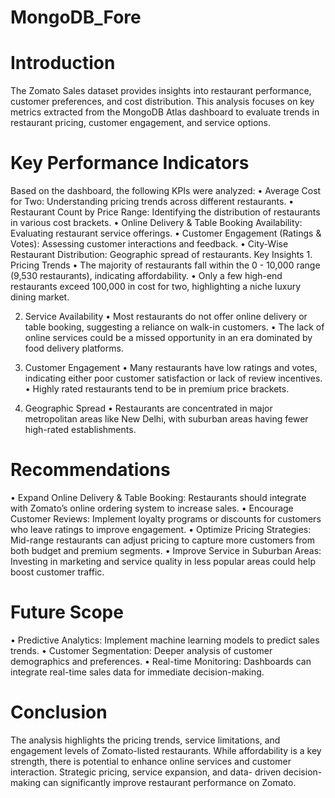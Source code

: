 # MongoDB_Fore
# Introduction
The Zomato Sales dataset provides insights into restaurant performance, customer preferences, and cost distribution. This analysis focuses on key metrics extracted from the MongoDB Atlas dashboard to evaluate trends in restaurant pricing, customer engagement, and service options.
# Key Performance Indicators
Based on the dashboard, the following KPIs were analyzed:
• Average Cost for Two: Understanding pricing trends across different restaurants.
• Restaurant Count by Price Range: Identifying the distribution of restaurants in
various cost brackets.
• Online Delivery & Table Booking Availability: Evaluating restaurant service
offerings.
• Customer Engagement (Ratings & Votes): Assessing customer interactions and
feedback.
• City-Wise Restaurant Distribution: Geographic spread of restaurants.
Key Insights 1. Pricing Trends
• The majority of restaurants fall within the 0 - 10,000 range (9,530 restaurants), indicating affordability.
• Only a few high-end restaurants exceed 100,000 in cost for two, highlighting a niche luxury dining market.
    
  2. Service Availability
• Most restaurants do not offer online delivery or table booking, suggesting a reliance on walk-in customers.
• The lack of online services could be a missed opportunity in an era dominated by food delivery platforms.

 3. Customer Engagement
• Many restaurants have low ratings and votes, indicating either poor customer satisfaction or lack of review incentives.
• Highly rated restaurants tend to be in premium price brackets.
 4. Geographic Spread
• Restaurants are concentrated in major metropolitan areas like New Delhi, with suburban areas having fewer high-rated establishments.
 
# Recommendations
• Expand Online Delivery & Table Booking: Restaurants should integrate with Zomato’s online ordering system to increase sales.
• Encourage Customer Reviews: Implement loyalty programs or discounts for customers who leave ratings to improve engagement.
• Optimize Pricing Strategies: Mid-range restaurants can adjust pricing to capture more customers from both budget and premium segments.
• Improve Service in Suburban Areas: Investing in marketing and service quality in less popular areas could help boost customer traffic.
# Future Scope
• Predictive Analytics: Implement machine learning models to predict sales trends.
• Customer Segmentation: Deeper analysis of customer demographics and
preferences.
• Real-time Monitoring: Dashboards can integrate real-time sales data for immediate
decision-making.
# Conclusion
The analysis highlights the pricing trends, service limitations, and engagement levels of Zomato-listed restaurants. While affordability is a key strength, there is potential to enhance online services and customer interaction. Strategic pricing, service expansion, and data- driven decision-making can significantly improve restaurant performance on Zomato.

